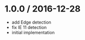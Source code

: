 
1.0.0 / 2016-12-28
==================

 * add Edge detection
 * fix IE 11 detection
 * initial implementation
